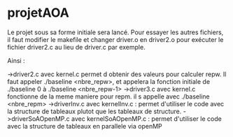 # projetAOA
Le projet sous sa forme initiale sera lancé.
Pour essayer les autres fichiers, il faut modifier le makefile et changer driver.o en driver2.o pour exécuter le fichier driver2.c au lieu de driver.c par exemple.

Ainsi :  

->driver2.c avec kernel.c permet d obtenir des valeurs pour calculer repw. Il faut appeler ./baseline <taille> <repm> <nbre_repw>, et appelera la fonction initiale de  ./baseline <taille> 0 <repm> à ./baseline <taille> <nbre_repw-1> <repm>
->driver3.c avec kernel.c fonctionne de la meme maniere pour repm. il s appelle avec ./baseline <taille> <repw> <nbre_repm>
->driverInv.c avec kernelInv.c : permet d'utiliser le code avec la structure de tableaux plutot que les tableaux de structure.
->driverSoAOpenMP.c avec kernelSoAOpenMP.c : permet d'utiliser le code avec la structure de tableaux en parallele via openMP
